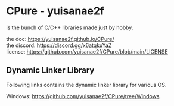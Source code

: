 # CPure - yuisanae2f
is the bunch of C/C++ libraries made just by hobby.

the doc: https://yuisanae2f.github.io/CPure/  
the discord: https://discord.gg/x6atqkuYaZ  
license: https://github.com/yuisanae2f/CPure/blob/main/LICENSE

## Dynamic Linker Library
Following links contains the dynamic linker library for various OS.

Windows: https://github.com/yuisanae2f/CPure/tree/Windows